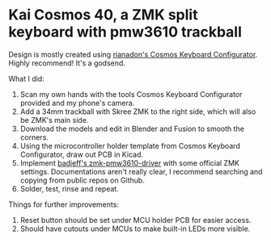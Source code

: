 # Kai Cosmos 40, a ZMK split keyboard with pmw3610 trackball

Design is mostly created using [rianadon's Cosmos Keyboard Configurator](https://github.com/rianadon/Cosmos-Keyboards). Highly recommend! It's a godsend.

What I did:
1. Scan my own hands with the tools Cosmos Keyboard Configurator provided and my phone's camera.
2. Add a 34mm trackball with Skree ZMK to the right side, which will also be ZMK's main side.
3. Download the models and edit in Blender and Fusion to smooth the corners.
4. Using the microcontroller holder template from Cosmos Keyboard Configurator, draw out PCB in Kicad.
5. Implement [badjeff's zmk-pmw3610-driver](https://github.com/badjeff/zmk-pmw3610-driver/tree/main) with some official ZMK settings. Documentations aren't really clear, I recommend searching and copying from public repos on Github.
6. Solder, test, rinse and repeat.

Things for further improvements:
1. Reset button should be set under MCU holder PCB for easier access.
2. Should have cutouts under MCUs to make built-in LEDs more visible.